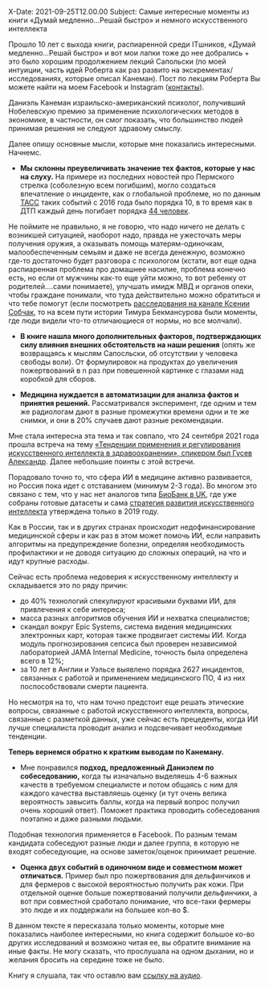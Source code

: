 X-Date: 2021-09-25T12.00.00
Subject: Самые интересные моменты из книги «Думай медленно…Решай быстро» и немного искусственного интеллекта

Прошло 10 лет с выхода книги, распиаренной среди ITшников, «Думай медленно…Решай быстро» и вот мои лапки тоже до нее добрались + это было хорошим продолжением лекций Сапольски (по моей интуиции, часть идей Роберта как раз развито на экскрементах/исследованиях, которые описал Канеман). Пост по лекциям Роберта Вы можете найти на моем Facebook и Instagram ([контакты](https://vmatveeva.com/contact/)).

Даниэль Канеман израильско-американский психолог, получивший Нобелевскую премию за применение психологических методов в экономике, в частности, он смог показать, что большинство людей принимая решения не следуют здравому смыслу.

Далее опишу основные мысли, которые мне показались интересными. 
Начнемс.

- **Мы склонны преувеличивать значение тех фактов, которые у нас на слуху.** На примере из последних новостей про Пермского стрелка (соболезную всем погибшим), могло создаться впечатление о инциденте, как о глобальной проблеме, но по данным [ТАСС](https://tass.ru/info/12452757) таких событий с 2016 года было порядка 10, в то время как в ДТП каждый день погибает порядка [44 человек](https://journal.tinkoff.ru/stat-dtp/). 

Не поймите не правильно, я не говорю, что надо ничего не делать с возникшей ситуацией, наоборот надо, правда не ужесточать меры получения оружия, а оказывать помощь матерям-одиночкам, малообеспеченным семьям и даже не всегда денежную, возможно где-то достаточно будет разговора с психологом (кстати, вот еще одна распиаренная проблема про домашнее насилие, проблема конечно есть, но если от мужчины как-то еще уйти можно, то вот ребенку от родителей….сами понимаете), улучшать имидж МВД  и органов опеки, чтобы граждане понимали, что туда действительно можно обратиться и что тебе помогут (если посмотреть [расследования на канале Ксении Собчак](https://www.youtube.com/watch?v=msboFEAdQiQ), то на всем пути истории Тимура Бекмансурова были моменты, где люди видели что-то отличающиеся от нормы, но все молчали).

- **В книге нашла много дополнительных факторов, подтверждающих силу влияния внешних обстоятельств на наши решения** (опять же возвращаясь к мыслям Сапосльски, об отсутствии у человека свободы воли). От формулировок на продуктах до увеличения пожертвований в n раз при повешенной картинке с глазами над коробкой для сборов. 

- **Медицина нуждается в автоматизации для анализа фактов и принятия решений.** Рассматривался эксперимент, где одним и тем же радиологам дают в разные промежутки времени одни и те же снимки, и они в 20% случаев дают разные рекомендации.

Мне стала интересна эта тема и так совпало, что 24 сентября 2021 года прошла встреча на тему [«Тенденции применения и регулирования искусственного интеллекта в здравоохранении», спикером был Гусев Александр](https://www.youtube.com/watch?v=B8IWykCmmCo). Далее небольшие поинты с этой встречи.

Порадовало точно то, что сфера ИИ в медицине активно развивается, но Россия пока идет с отставанием (минимум 2-3 года). Во многом это связано с тем, что у нас нет аналогов типа [БиоБанк в UK](https://www.ukbiobank.ac.uk/), где уже собраны готовые датасеты и сама [стратегия развития искусственного интеллекта](https://tass.ru/ekonomika/6988396) утверждена только в 2019 году.

Как в России, так и в других странах происходит недофинансирование медицинской сферы и как раз в этом может помочь ИИ, если направить алгоритмы на предупреждение болезни, определяя необходимость профилактики и не доводя ситуацию до сложных операций, на что и идут крупные расходы.

Сейчас есть проблема недоверия к искусственному интеллекту и складывается это по ряду причин:

- до 40% технологий спекулируют красивыми буквами ИИ, для привлечения к себе интереса;
- масса разных алгоритмов обучения ИИ и нехватка специалистов;
- скандал вокруг Epic Systems, система видения медицинских электронных карт, которая также продвигает системы ИИ. Когда модуль прогнозирования сепсиса был проверен независимой лабораторией JAMA Internal Medicine, точность была определена всего в 12%;
- за 10 лет в Англии и Уэльсе выявлено порядка 2627 инцидентов, связанных с работой и применением медицинского ПО, 4 из них поспособствовали смерти пациента.

Но несмотря на то, что нам точно предстоит еще решать этические вопросы, связанные с работой искусственного интеллекта, вопросы, связанные с разметкой данных, уже сейчас есть прецеденты, когда ИИ лучше специалиста проводит анализ и подсвечивает необходимые тенденции.

**Теперь вернемся обратно к кратким выводам по Канеману.**

- Мне понравился **подход, предложенный Даниэлем по собеседованию,** когда ты изначально выделяешь 4-6 важных качеств в требуемом специалисте и потом общаясь с ним для каждого качества выставляешь оценку (и тут очень велика вероятность завысить баллы, когда на первый вопрос получил очень хороший ответ). Поможет практика проводить собеседования поэтапно и даже разными людьми. 

Подобная технология применяется в Facebook. По разным темам кандидата собеседуют разные люди и далее группа, в которую не входят собеседующие, на основе заметок/оценок принимает решение. 

- **Оценка двух событий в одиночном виде и совместном может отличаться.** Пример был про пожертвования для дельфинчиков и для фермеров с высокой вероятностью получить рак кожи. При отдельной оценке больше пожертвований получили дельфинчики, а вот при совместной сработало понимание, что все-таки фермеры это люде и их поддержали на большее кол-во $. 

В данном тексте я пересказала только моменты, которые мне показались наиболее интересными, но книга содержит большое ко-во других исследований и возможно читая ее, вы обратите внимание на иные факты. Не могу сказать, что прослушала на одном дыхании, но и желания бросить на середине тоже не было. 

Книгу я слушала, так что оставлю вам [ссылку на аудио](https://audiobook-mp3.com/audio-871-dumajj-medlenno-reshajj-bystro).

